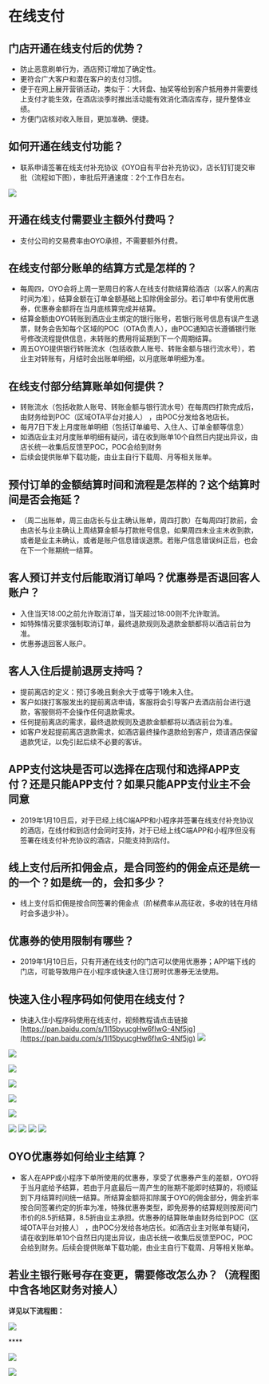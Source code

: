 # 在线支付

## **门店开通在线支付后的优势？**

* 防止恶意刷单行为，酒店预订增加了确定性。
* 更符合广大客户和潜在客户的支付习惯。
* 便于在网上展开营销活动，类似于：大转盘、抽奖等给到客户抵用券并需要线上支付才能生效，在酒店淡季时推出活动能有效消化酒店库存，提升整体业绩。
* 方便门店核对收入账目，更加准确、便捷。

## **如何开通在线支付功能？**

* 联系申请签署在线支付补充协议《OYO自有平台补充协议》，店长钉钉提交审批（流程如下图），审批后开通速度：2个工作日左右。

![](../.gitbook/assets/image%20%28403%29.png)

## **开通在线支付需要业主额外付费吗？**

* 支付公司的交易费率由OYO承担，不需要额外付费。

## **在线支付部分账单的结算方式是怎样的？**

* 每周四，OYO会将上周一至周日的客人在线支付款结算给酒店（以客人的离店时间为准），结算金额在订单金额基础上扣除佣金部分。若订单中有使用优惠券，优惠券金额将在当月底核算完成并结算。
* 结算金额由OYO转账到酒店业主绑定的银行账号，若银行账号信息有误产生退票，财务会告知每个区域的POC（OTA负责人），由POC通知店长遵循银行账号修改流程提供信息，未转账的费用将延期到下一个周期结算。
* 周五OYO提供银行转账流水（包括收款人账号、转账金额与银行流水号），若业主对转账有，月结时会出账单明细，以月底账单明细为准。

## **在线支付部分结算账单如何提供？**

* 转账流水（包括收款人账号、转账金额与银行流水号）在每周四打款完成后，由财务给到POC（区域OTA平台对接人） ，由POC分发给各地店长。
* 每月7日下发上月度账单明细（包括订单编号、入住人、订单金额等信息）
* 如酒店业主对月度账单明细有疑问，请在收到账单10个自然日内提出异议，由店长统一收集后反馈至POC，POC会给到财务
* 后续会提供账单下载功能，由业主自行下载周、月等相关账单。

## **预付订单的金额结算时间和流程是怎样的？这个结算时间是否会拖延？**

* （周二出账单，周三由店长与业主确认账单，周四打款）在每周四打款前，会由店长与业主确认上周结算金额与打款帐号信息，如果周四未业主未收到款，或者是业主未确认，或者是账户信息错误退票。若账户信息错误纠正后，也会在下一个账期统一结算。

## **客人预订并支付后能取消订单吗？优惠券是否退回客人账户？**

* 入住当天18:00之前允许取消订单，当天超过18:00则不允许取消。
* 如特殊情况要求强制取消订单，最终退款规则及退款金额都将以酒店前台为准。
* 优惠券退回客人账户。

## **客人入住后提前退房支持吗？**

* 提前离店的定义：预订多晚且剩余大于或等于1晚未入住。
* 客户如拨打客服发出的提前离店申请，客服将会引导客户去酒店前台进行退款，客服侧将不会操作任何退款需求。
* 任何提前离店的需求，最终退款规则及退款金额都将以酒店前台为准。
* 如客户发起提前离店退款需求，如酒店最终操作退款给到客户，烦请酒店保留退款凭证，以免引起后续不必要的客诉。

## **APP支付这块是否可以选择在店现付和选择APP支付？还是只能APP支付？如果只能APP支付业主不会同意**

* 2019年1月10日后，对于已经上线C端APP和小程序并签署在线支付补充协议的酒店，在线付和到店付会同时支持，对于已经上线C端APP和小程序但没有签署在线支付补充协议的酒店，只能支持到店付。

## **线上支付后所扣佣金点，是合同签约的佣金点还是统一的一个？如是统一的，会扣多少？**

* 线上支付后扣佣是按合同签署的佣金点（阶梯费率从高征收，多收的钱在月结时会多退少补）。

##  **优惠券的使用限制有哪些？**

* 2019年1月10日后，只有开通在线支付的门店可以使用优惠券；APP端下线的门店，可能导致用户在小程序或快速入住订房时优惠券无法使用。

## **快速入住小程序码如何使用在线支付？**

* 快速入住小程序码使用在线支付，视频教程请点击链接[https://pan.baidu.com/s/1I15byucgHw6fIwG-4Nf5jg](https://pan.baidu.com/s/1I15byucgHw6fIwG-4Nf5jg) ![](https://uploader.shimo.im/f/fJX7CoKceQwl8KkH.jpg!thumbnail) 

![](../.gitbook/assets/image%20%28323%29.png)

![](../.gitbook/assets/image%20%28143%29.png)

![](../.gitbook/assets/image%20%28659%29.png)

![](../.gitbook/assets/image%20%28682%29.png)

![](../.gitbook/assets/image%20%28111%29.png)

![](https://uploader.shimo.im/f/uTN19MFhjIY51wrh.jpg!thumbnail) ![](https://uploader.shimo.im/f/33SIPLP9FfoBm1bI.jpg!thumbnail) ![](https://uploader.shimo.im/f/eKiK6o0PyF8CxtSf.jpg!thumbnail) ![](https://uploader.shimo.im/f/BWv12qvQK1kBGuwe.jpg!thumbnail)

## **OYO优惠券如何给业主结算？**

* 客人在APP或小程序下单所使用的优惠券，享受了优惠券产生的差额，OYO将于当月底给予结算，若由于月底最后一周产生的账期不能即时结算的，将顺延到下月结算时间统一结算。所结算金额将扣除属于OYO的佣金部分，佣金折率按合同签署约定的折率为准，特殊优惠券类型，即免房券的结算规则按房间门市价的8.5折结算，8.5折由业主承担。优惠券的结算账单由财务给到POC（区域OTA平台对接人） ，由POC分发给各地店长。如酒店业主对账单有疑问，请在收到账单10个自然日内提出异议，由店长统一收集后反馈至POC，POC会给到财务。后续会提供账单下载功能，由业主自行下载周、月等相关账单。

## **若业主银行账号存在变更，需要修改怎么办？（流程图中含各地区财务对接人）**

**详见以下流程图：**

![](../.gitbook/assets/image%20%28372%29.png)

\*\*\*\*

![](https://uploader.shimo.im/f/SxmLEJhp8VsZKWOJ.jpg!thumbnail)

![](https://uploader.shimo.im/f/K2xbvzgHv0YdrUR9.jpg!thumbnail)

